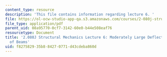 ```yaml
---
content_type: resource
description: 'This file contains information regarding lecture 6. '
file: https://ol-ocw-studio-app-qa.s3.amazonaws.com/courses/2-080j-structural-mechanics-fall-2013/f827582935b884270771d43cdeba860d_MIT2_080JF13_Lecture6.pdf
file_type: application/pdf
parent_uid: 08a95770-0cf7-3142-60e0-b44e508eaf76
resourcetype: Document
title: '2.080J Structural Mechanics Lecture 6: Moderately Large Deflection Theory
  of Beams'
uid: f8275829-35b8-8427-0771-d43cdeba860d
---
```

